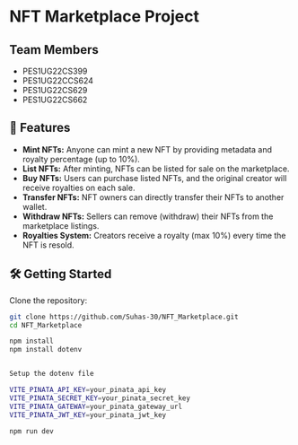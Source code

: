 # NFT Marketplace Project

## Team Members
- PES1UG22CS399  
- PES1UG22CCS624  
- PES1UG22CS629  
- PES1UG22CS662  

## 🚀 Features
- **Mint NFTs:** Anyone can mint a new NFT by providing metadata and royalty percentage (up to 10%).
- **List NFTs:** After minting, NFTs can be listed for sale on the marketplace.
- **Buy NFTs:** Users can purchase listed NFTs, and the original creator will receive royalties on each sale.
- **Transfer NFTs:** NFT owners can directly transfer their NFTs to another wallet.
- **Withdraw NFTs:** Sellers can remove (withdraw) their NFTs from the marketplace listings.
- **Royalties System:** Creators receive a royalty (max 10%) every time the NFT is resold.

## 🛠️ Getting Started

Clone the repository:
```bash
git clone https://github.com/Suhas-30/NFT_Marketplace.git
cd NFT_Marketplace

npm install
npm install dotenv


Setup the dotenv file 

VITE_PINATA_API_KEY=your_pinata_api_key
VITE_PINATA_SECRET_KEY=your_pinata_secret_key
VITE_PINATA_GATEWAY=your_pinata_gateway_url
VITE_PINATA_JWT_KEY=your_pinata_jwt_key

npm run dev
